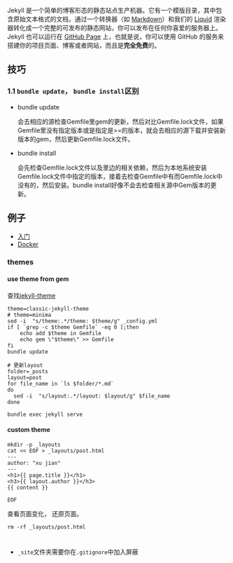 Jekyll 是一个简单的博客形态的静态站点生产机器。它有一个模版目录，其中包含原始文本格式的文档，通过一个转换器（如 [Markdown](http://daringfireball.net/projects/markdown/)）和我们的 [Liquid](https://github.com/Shopify/liquid/wiki) 渲染器转化成一个完整的可发布的静态网站，你可以发布在任何你喜爱的服务器上。Jekyll 也可以运行在 [GitHub Page](http://pages.github.com/) 上，也就是说，你可以使用 GitHub 的服务来搭建你的项目页面、博客或者网站，而且是**完全免费**的。

## 技巧

### 1.1 `bundle update`， `bundle install`区别

- bundle update

  会去相应的源检查Gemfile里gem的更新，然后对比Gemfile.lock文件，如果Gemfile里没有指定版本或是指定是>=的版本，就会去相应的源下载并安装新版本的gem，然后更新Gemfile.lock文件。

- bundle install

  会先检查Gemfile.lock文件以及里边的相关依赖，然后为本地系统安装Gemfile.lock文件中指定的版本，接着去检查Gemfile中有而Gemfile.lock中没有的，然后安装。bundle install好像不会去检查相关源中Gem版本的更新。

## 例子

- [入门](example\myblog\README.md) 
-  [Docker](example\docker-myblog\README.md) 

### themes

#### use theme from gem

查找[jekyll-theme](https://rubygems.org/search?utf8=✓&query=jekyll-theme)

~~~
theme=classic-jekyll-theme
# theme=minima
sed -i  "s/theme:.*/theme: $theme/g" _config.yml
if [ `grep -c $theme Gemfile` -eq 0 ];then  
    echo add $theme in Gemfile
    echo gem \"$theme\" >> Gemfile
fi  
bundle update

# 更新layout
folder=_posts
layout=post
for file_name in `ls $folder/*.md`
do
  sed -i  "s/layout:.*/layout: $layout/g" $file_name
done

bundle exec jekyll serve
~~~

#### custom theme

~~~
mkdir -p _layouts
cat << EOF > _layouts/post.html
---
author: "xu jian"
---
<h1>{{ page.title }}</h1>
<h3>{{ layout.author }}</h3>
{{ content }}

EOF
~~~

查看页面变化， 还原页面。

~~~
rm -rf _layouts/post.html
~~~

# 

- `_site`文件夹需要你在`.gitignore`中加入屏蔽